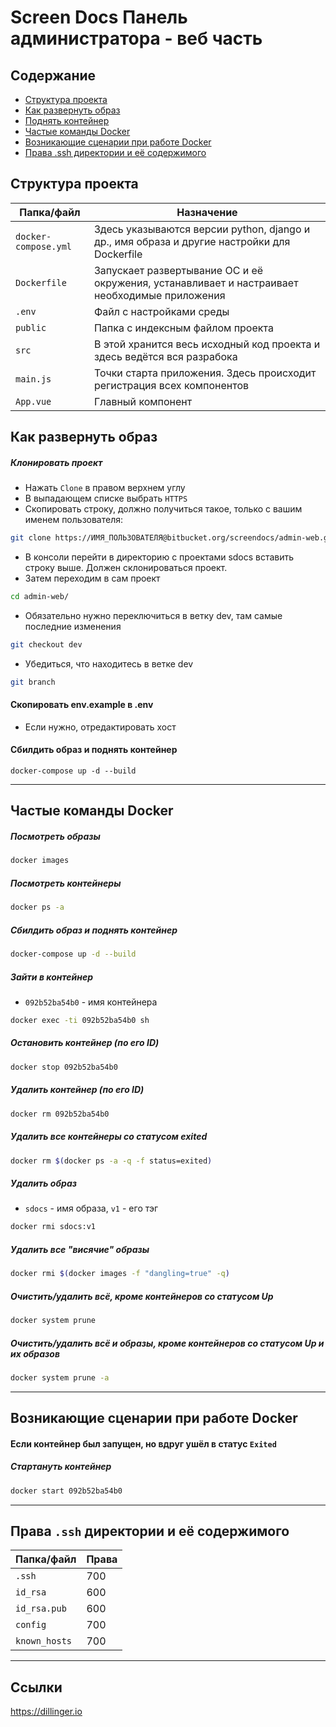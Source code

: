 # Screen Docs Панель администратора - веб часть

## Содержание
- [Структура проекта](#Структура-проекта)
- [Как развернуть образ](#Как-развернуть-образ)
- [Поднять контейнер](#Поднять-контейнер)
- [Частые команды Docker](#Частые-команды-Docker)
- [Возникающие сценарии при работе Docker](#)
- [Права .ssh директории и её содержимого](#)

## Структура проекта
| Папка/файл | Назначение |
| ------ | ------ |
| `docker-compose.yml` | Здесь указываются версии python, django и др., имя образа и другие настройки для Dockerfile |
| `Dockerfile` | Запускает развертывание ОС и её окружения, устанавливает и настраивает необходимые приложения |
| `.env` | Файл с настройками среды |
| `public` | Папка с индексным файлом проекта |
| `src` | В этой хранится весь исходный код проекта и здесь ведётся вся разрабока |
| `main.js` | Точки старта приложения. Здесь происходит регистрация всех компонентов |
| `App.vue` | Главный компонент |

## Как развернуть образ
##### Клонировать проект
- Нажать `Clone` в правом верхнем углу 
- В выпадающем списке выбрать `HTTPS`
- Скопировать строку, должно получиться такое, только с вашим именем пользователя:
```sh
git clone https://ИМЯ_ПОЛЬЗОВАТЕЛЯ@bitbucket.org/screendocs/admin-web.git
```
- В консоли перейти в директорию с проектами sdocs вставить строку выше. Должен склонироваться проект.
- Затем переходим в сам проект
```sh
cd admin-web/
```
- Обязательно нужно переключиться в ветку dev, там самые последние изменения
```sh
git checkout dev
```
- Убедиться, что находитесь в ветке dev
```sh
git branch
```
#### Скопировать env.example в .env
- Если нужно, отредактировать хост

#### Сбилдить образ и поднять контейнер
```
docker-compose up -d --build
```
---
## Частые команды Docker
##### Посмотреть образы
```sh
docker images
```
##### Посмотреть контейнеры
```sh
docker ps -a
```
##### Сбилдить образ и поднять контейнер
```sh
docker-compose up -d --build
```
##### Зайти в контейнер
- `092b52ba54b0` - имя контейнера
```sh
docker exec -ti 092b52ba54b0 sh
```
##### Остановить контейнер (по его ID)
```sh
docker stop 092b52ba54b0
```
##### Удалить контейнер (по его ID)
```sh
docker rm 092b52ba54b0
```
##### Удалить все контейнеры со статусом exited
```sh
docker rm $(docker ps -a -q -f status=exited)
```
##### Удалить образ
- `sdocs` - имя образа, `v1` - его тэг
```sh
docker rmi sdocs:v1
```
##### Удалить все "висячие" образы
```sh
docker rmi $(docker images -f "dangling=true" -q)
```
##### Очистить/удалить всё, кроме контейнеров со статусом Up
```sh
docker system prune
```
##### Очистить/удалить всё и образы, кроме контейнеров со статусом Up и их образов
```sh
docker system prune -a
```
---
## Возникающие сценарии при работе Docker
#### Если контейнер был запущен, но вдруг ушёл в статус `Exited`
##### Стартануть контейнер
```sh
docker start 092b52ba54b0
```
---
## Права `.ssh` директории и её содержимого
| Папка/файл | Права |
| ------ | ------ |
| `.ssh` | 700 |
| `id_rsa` | 600 |
| `id_rsa.pub` | 600 |
| `config` | 700 |
| `known_hosts` | 700 |
---
## Ссылки
https://dillinger.io

